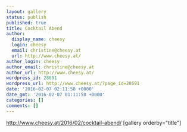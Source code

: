 ```yaml
---
layout: gallery
status: publish
published: true
title: Cocktail Abend
author:
  display_name: cheesy
  login: cheesy
  email: christine@cheesy.at
  url: http://www.cheesy.at/
author_login: cheesy
author_email: christine@cheesy.at
author_url: http://www.cheesy.at/
wordpress_id: 28691
wordpress_url: http://www.cheesy.at/?page_id=28691
date: '2016-02-07 02:11:58 +0000'
date_gmt: '2016-02-07 01:11:58 +0000'
categories: []
comments: []
---
```

http://www.cheesy.at/2016/02/cocktail-abend/
[gallery orderby="title"]
